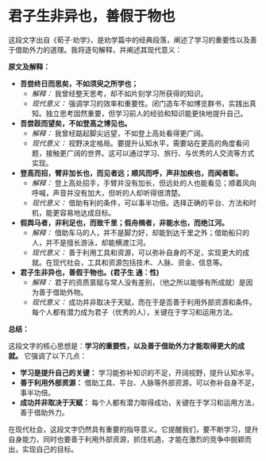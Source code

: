 # 君子生非异也，善假于物也

这段文字出自《荀子·劝学》，是劝学篇中的经典段落，阐述了学习的重要性以及善于借助外力的道理。我将逐句解释，并阐述其现代意义：

**原文及解释：**

- **吾尝终日而思矣，不如须臾之所学也；**
    - *解释：* 我曾经整天思考，却不如片刻学习所获得的知识。
    - *现代意义：* 强调学习的效率和重要性。闭门造车不如博览群书，实践出真知。独立思考固然重要，但学习前人的经验和知识能更快地提升自己。
- **吾尝跂而望矣，不如登高之博见也。**
    - *解释：* 我曾经踮起脚尖远望，不如登上高处看得更广阔。
    - *现代意义：* 视野决定格局。要提升认知水平，需要站在更高的角度看问题，接触更广阔的世界。这可以通过学习、旅行、与优秀的人交流等方式实现。
- **登高而招，臂非加长也，而见者远；顺风而呼，声非加疾也，而闻者彰。**
    - *解释：* 登上高处招手，手臂并没有加长，但远处的人也能看见；顺着风向呼喊，声音并没有加大，但听的人却听得很清楚。
    - *现代意义：* 借助有利的条件，可以事半功倍。选择正确的平台、方法和时机，能更容易地达成目标。
- **假舆马者，非利足也，而致千里；假舟楫者，非能水也，而绝江河。**
    - *解释：* 借助车马的人，并不是脚力好，却能到达千里之外；借助船只的人，并不是擅长游泳，却能横渡江河。
    - *现代意义：* 善于利用工具和资源，可以弥补自身的不足，实现更大的成就。在现代社会，工具和资源包括技术、人脉、资金、信息等。
- **君子生非异也，善假于物也。(君子生 通：性)**
    - *解释：* 君子的资质禀赋与常人没有差别，（他之所以能够有所成就）是因为善于借助外物。
    - *现代意义：* 成功并非取决于天赋，而在于是否善于利用外部资源和条件。每个人都有潜力成为君子（优秀的人），关键在于学习和运用方法。

**总结：**

这段文字的核心思想是：**学习的重要性，以及善于借助外力才能取得更大的成就。** 它强调了以下几点：

- **学习是提升自己的关键：** 学习能弥补知识的不足，开阔视野，提升认知水平。
- **善于利用外部资源：** 借助工具、平台、人脉等外部资源，可以弥补自身不足，事半功倍。
- **成功并非取决于天赋：** 每个人都有潜力取得成功，关键在于学习和运用方法，善于借助外力。

在现代社会，这段文字仍然具有重要的指导意义。它提醒我们，要不断学习，提升自身能力，同时也要善于利用外部资源，抓住机遇，才能在激烈的竞争中脱颖而出，实现自己的目标。